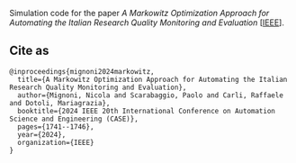 Simulation code for the paper *A Markowitz Optimization Approach for Automating the Italian Research Quality Monitoring and Evaluation* [[IEEE](https://ieeexplore.ieee.org/document/10711557)].

## Cite as
```
@inproceedings{mignoni2024markowitz,
  title={A Markowitz Optimization Approach for Automating the Italian Research Quality Monitoring and Evaluation},
  author={Mignoni, Nicola and Scarabaggio, Paolo and Carli, Raffaele and Dotoli, Mariagrazia},
  booktitle={2024 IEEE 20th International Conference on Automation Science and Engineering (CASE)},
  pages={1741--1746},
  year={2024},
  organization={IEEE}
}
```
